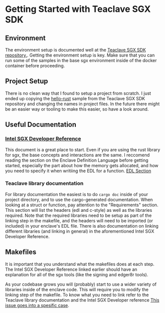 # Getting Started with Teaclave SGX SDK
## Environment
The environment setup is documented well at the [Teaclave SGX SDK repository.](https://github.com/apache/incubator-teaclave-sgx-sdk).
Getting the environment setup is key. Make sure that you can run some of the samples in the base sgx environment inside of the docker container before proceeding.

## Project Setup
There is no clean way that I found to setup a project from scratch. I just ended up copying the [hello-rust](https://github.com/apache/incubator-teaclave-sgx-sdk/tree/v1.1.3/samplecode/hello-rust)
sample from the Teaclave SGX SDK repository and changing the names in project files. In the future there might be an easier way or tooling to make this easier, so have a look around.

## Useful Documentation
### [Intel SGX Developer Reference](https://download.01.org/intel-sgx/sgx-linux/2.12/docs/Intel_SGX_Developer_Reference_Linux_2.12_Open_Source.pdf)
This document is a great place to start. Even if you are using the rust library for sgx, the base concepts and interactions are the same.
I reccomend reading the section on the Enclave Definition Language before getting started, especially the part about how the memory gets allocated, and how you need to specify
it when writiing the EDL for a function. [EDL Section](https://download.01.org/intel-sgx/sgx-linux/2.12/docs/Intel_SGX_Developer_Reference_Linux_2.12_Open_Source.pdf#%5B%7B%22num%22%3A104%2C%22gen%22%3A0%7D%2C%7B%22name%22%3A%22XYZ%22%7D%2C94.5%2C380.25%2C0%5D)

### Teaclave library documentation
For library documentation the easiest is to do `cargo doc` inside of your project directory, and to use the cargo-generated documentation. When looking at a struct or function, pay attention to the "Requirements" section.
This section will list the headers (edl and c-style) as well as the libraries required. Note that the required libraries need to be setup as part of the linking step in the makefile,
and the headers will need to be imported (or included) in your enclave's EDL file. There is also documentation on linking different libraries (and linking in general) in the aforementioned Intel SGX Developer Reference.

## Makefiles
It is important that you understand what the makefiles does at each step. The Intel SGX Developer Reference linked earlier should have an explanation for all of the sgx tools (like the signing and edger8r tools).

As your codebase grows you will (probably) start to use a wider variety of libraries inside of the enclave code. This will require you to modify the linking step of the makefile. To know what you need to link refer
to the Teaclave library documentation and the Intel SGX Developer reference
[This issue goes into a spesific case](https://github.com/apache/incubator-teaclave-sgx-sdk/issues/305).




